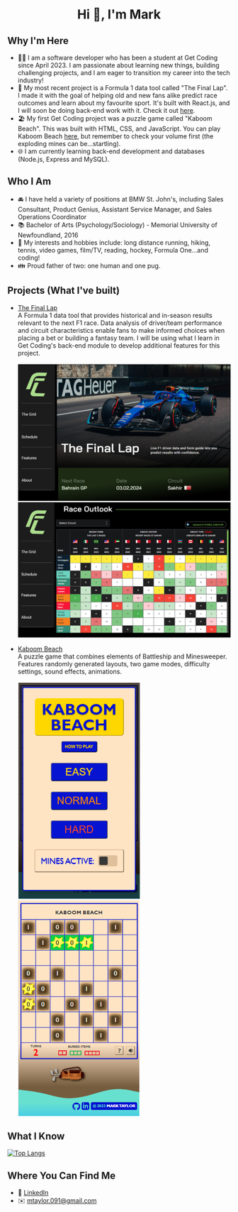 <h1 align="center">Hi 👋, I'm Mark</h1>

## Why I'm Here
- 👩‍💻 I am a software developer who has been a student at Get Coding since April 2023. I am passionate about learning new things, building challenging projects, and I am eager to transition my career into the tech industry!
- 🏁 My most recent project is a Formula 1 data tool called "The Final Lap". I made it with the goal of helping old and new fans alike predict race outcomes and learn about my favourite sport. It's built with React.js, and I will soon be doing back-end work with it. Check it out [here](https://marktaylor7.github.io/TheFinalLap/).
- :beach_umbrella: My first Get Coding project was a puzzle game called "Kaboom Beach". This was built with HTML, CSS, and JavaScript. You can play Kaboom Beach [here](https://marktaylor7.github.io/KaboomBeach/), but remember to check your volume first (the exploding mines can be...startling).
- 🌐 I am currently learning back-end development and databases (Node.js, Express and MySQL).

## Who I Am
- 🚘 I have held a variety of positions at BMW St. John's, including Sales Consultant, Product Genius, Assistant Service Manager, and Sales Operations Coordinator
- :books: Bachelor of Arts (Psychology/Sociology) - Memorial University of Newfoundland, 2016
- :tennis: My interests and hobbies include: long distance running, hiking, tennis, video games, film/TV, reading, hockey, Formula One...and coding!
- :family: Proud father of two: one human and one pug.

## Projects (What I've built)
- [The Final Lap](https://marktaylor7.github.io/TheFinalLap/)<br/>
A Formula 1 data tool that provides historical and in-season results relevant to the next F1 race.
Data analysis of driver/team performance and circuit characteristics enable fans to make informed choices when placing a bet or building a fantasy team.
I will be using what I learn in Get Coding's back-end module to develop additional features for this project.<br/><br/>
![Screenshot of project desktop site](screenshots/desktopTitle.png)
![Screenshot of project desktop site](screenshots/desktopTable.png)

- [Kaboom Beach](https://marktaylor7.github.io/KaboomBeach/)<br/>
A puzzle game that combines elements of Battleship and Minesweeper.
Features randomly generated layouts, two game modes, difficulty settings, sound effects, animations.<br/><br/>
![Screenshot of project desktop site](screenshots/mobileWelcomeScreenshot.png)
![Screenshot of project desktop site](screenshots/mobileScreenshot.png)

## What I Know
[![Top Langs](https://github-readme-stats.vercel.app/api/top-langs/?username=MarkTaylor7)](https://github.com/MarkTaylor7/github-readme-stats)

## Where You Can Find Me
- :link: [LinkedIn](https://www.linkedin.com/in/marktaylor27/)
- ✉️ mtaylor.091@gmail.com

